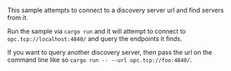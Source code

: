 This sample attempts to connect to a discovery server url and find servers from it.

Run the sample via `cargo run` and it will attempt to connect to `opc.tcp://localhost:4840/` and query the endpoints
it finds.

If you want to query another discovery server, then pass the url on the command line like so `cargo run -- --url opc.tcp://foo:4840/`.